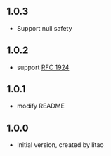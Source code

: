 ## 1.0.3

- Support null safety

## 1.0.2

- support [RFC 1924](https://tools.ietf.org/html/rfc1924)


## 1.0.1

- modify README


## 1.0.0

- Initial version, created by litao
